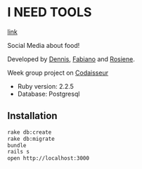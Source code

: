 # I NEED TOOLS
[link](https://protected-tundra-10201.herokuapp.com/)

Social Media about food!

Developed by [Dennis](https://github.com/dennisdijkstra), [Fabiano](https://github.com/flgonzales) and [Rosiene](https://github.com/rosiene).

Week group project on [Codaisseur](https://github.com/Codaisseur)

* Ruby version: 2.2.5
* Database: Postgresql

## Installation

```bash
rake db:create
rake db:migrate
bundle
rails s
open http://localhost:3000
```
